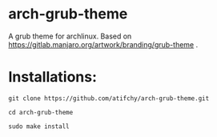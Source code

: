 arch-grub-theme
==================

A grub theme for archlinux. Based on https://gitlab.manjaro.org/artwork/branding/grub-theme .

# Installations:
```git clone https://github.com/atifchy/arch-grub-theme.git```

```cd arch-grub-theme```

```sudo make install```
